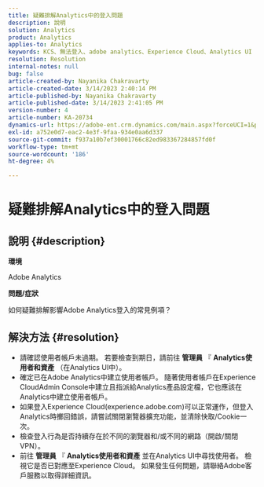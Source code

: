 ```yaml
---
title: 疑難排解Analytics中的登入問題
description: 說明
solution: Analytics
product: Analytics
applies-to: Analytics
keywords: KCS、無法登入、adobe analytics、Experience Cloud、Analytics UI
resolution: Resolution
internal-notes: null
bug: false
article-created-by: Nayanika Chakravarty
article-created-date: 3/14/2023 2:40:14 PM
article-published-by: Nayanika Chakravarty
article-published-date: 3/14/2023 2:41:05 PM
version-number: 4
article-number: KA-20734
dynamics-url: https://adobe-ent.crm.dynamics.com/main.aspx?forceUCI=1&pagetype=entityrecord&etn=knowledgearticle&id=02314f20-76c2-ed11-83ff-6045bd006a22
exl-id: a752e0d7-eac2-4e3f-9faa-934e0aa6d337
source-git-commit: f937a10b7ef30001766c82ed983367284857fd0f
workflow-type: tm+mt
source-wordcount: '186'
ht-degree: 4%

---
```


# 疑難排解Analytics中的登入問題

## 說明 {#description}


<b>環境</b>

Adobe Analytics

<b>問題/症狀</b>

如何疑難排解影響Adobe Analytics登入的常見例項？


## 解決方法 {#resolution}


- 請確認使用者帳戶未過期。 若要檢查到期日，請前往 <b>管理員</b> 『 <b>Analytics使用者和資產</b> （在Analytics UI中）。
- 確定已在Adobe Analytics中建立使用者帳戶。 隨著使用者帳戶在Experience CloudAdmin Console中建立且指派給Analytics產品設定檔，它也應該在Analytics中建立使用者帳戶。
- 如果登入Experience Cloud(experience.adobe.com)可以正常運作，但登入Analytics時擲回錯誤，請嘗試關閉瀏覽器擴充功能，並清除快取/Cookie一次。
- 檢查登入行為是否持續存在於不同的瀏覽器和/或不同的網路（開啟/關閉VPN）。
- 前往 <b>管理員</b> 『 <b>Analytics使用者和資產</b> 並在Analytics UI中尋找使用者。 檢視它是否已對應至Experience Cloud。 如果發生任何問題，請聯絡Adobe客戶服務以取得詳細資訊。
